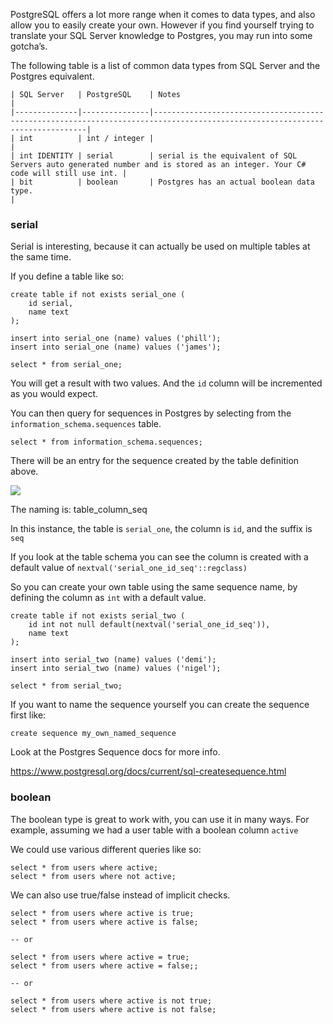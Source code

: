 <!--Title:Types-->
<!--Url:types-->

PostgreSQL offers a lot more range when it comes to data types, and also allow you to easily create your own. However if you find yourself trying to translate your SQL Server knowledge to Postgres, you may run into some gotcha’s.

The following table is a list of common data types from SQL Server and the Postgres equivalent.


    | SQL Server   | PostgreSQL    | Notes                                                                                                                       |
    |--------------|---------------|-----------------------------------------------------------------------------------------------------------------------------|
    | int          | int / integer |                                                                                                                             |
    | int IDENTITY | serial        | serial is the equivalent of SQL Servers auto generated number and is stored as an integer. Your C# code will still use int. |
    | bit          | boolean       | Postgres has an actual boolean data type.                                                                                   |

### serial

Serial is interesting, because it can actually be used on multiple tables at the same time.

If you define a table like so:

    create table if not exists serial_one (
        id serial,
        name text
    );

    insert into serial_one (name) values ('phill');
    insert into serial_one (name) values ('james');

    select * from serial_one;

You will get a result with two values. And the `id` column will be incremented as you would expect.

You can then query for sequences in Postgres by selecting from the `information_schema.sequences` table.

    select * from information_schema.sequences;

There will be an entry for the sequence created by the table definition above.

![](/content/images/postgres-sequence.png)

The naming is: table_column_seq

In this instance, the table is `serial_one`, the column is `id`, and the suffix is `seq`

If you look at the table schema you can see the column is created with a default value of `nextval('serial_one_id_seq'::regclass)`

So you can create your own table using the same sequence name, by defining the column as `int` with a default value.

    create table if not exists serial_two (
        id int not null default(nextval('serial_one_id_seq')),
        name text
    );

    insert into serial_two (name) values ('demi');
    insert into serial_two (name) values ('nigel');

    select * from serial_two;

If you want to name the sequence yourself you can create the sequence first like:

    create sequence my_own_named_sequence

Look at the Postgres Sequence docs for more info.

https://www.postgresql.org/docs/current/sql-createsequence.html

### boolean

The boolean type is great to work with, you can use it in many ways. For example, assuming we had a user table with a boolean column `active`

We could use various different queries like so:

    select * from users where active;
    select * from users where not active;

We can also use true/false instead of implicit checks.

    select * from users where active is true;
    select * from users where active is false;

    -- or

    select * from users where active = true;
    select * from users where active = false;;

    -- or

    select * from users where active is not true;
    select * from users where active is not false;
